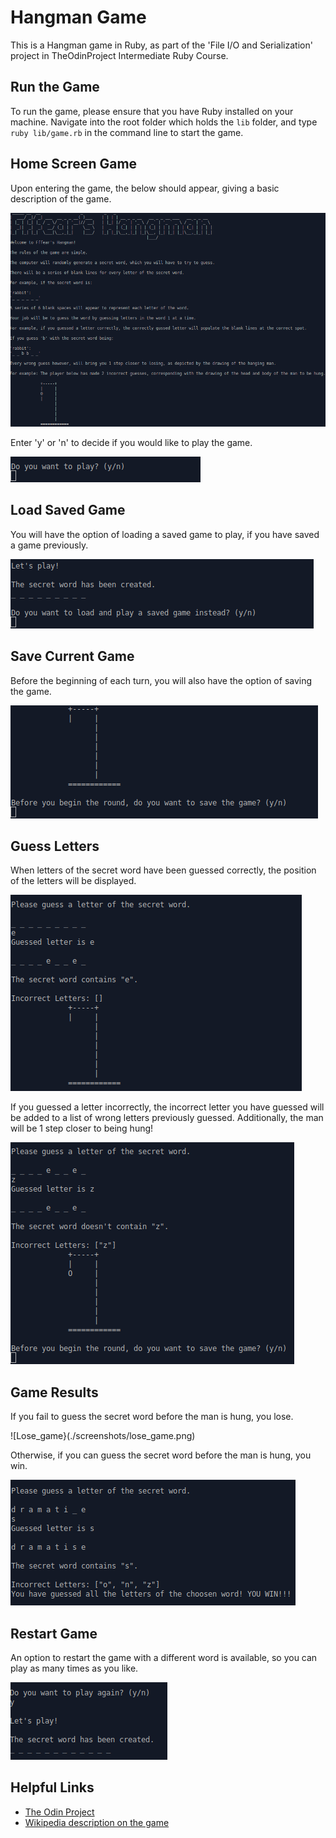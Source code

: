 # Hangman Game
This is a Hangman game in Ruby, as part of the 'File I/O and Serialization' project in TheOdinProject Intermediate Ruby Course.

## Run the Game

To run the game, please ensure that you have Ruby installed on your machine.
Navigate into the root folder which holds the `lib` folder, and type `ruby lib/game.rb` in the command line to start the game.

## Home Screen Game

Upon entering the game, the below should appear, giving a basic description of the game.

![Introduction](./screenshots/introduction.png)

Enter 'y' or 'n' to decide if you would like to play the game.

![Play_game](./screenshots/play_game.png)

## Load Saved Game

You will have the option of loading a saved game to play, if you have saved a game previously.

![Load_saved_game](./screenshots/load_saved_game.png)

## Save Current Game

Before the beginning of each turn, you will also have the option of saving the game.

![Save_current_game](./screenshots/save_game.png)

## Guess Letters

When letters of the secret word have been guessed correctly, the position of the letters will be displayed.

![Guess_letter_correct](./screenshots/guess_letter_correct.png)

If you guessed a letter incorrectly, the incorrect letter you have guessed will be added to a list of wrong letters previously guessed. Additionally, the man will be 1 step closer to being hung!

![Guess_letter_wrong](./screenshots/guess_letter_wrong.png)

## Game Results

If you fail to guess the secret word before the man is hung, you lose.

![Lose_game}(./screenshots/lose_game.png)

Otherwise, if you can guess the secret word before the man is hung, you win.

![Win_game](./screenshots/win_game.png)

## Restart Game

An option to restart the game with a different word is available, so you can play as many times as you like.

![Restart_game](./screenshots/restart_game.png)

## Helpful Links

- [The Odin Project](https://www.theodinproject.com/courses/ruby-programming/lessons/file-i-o-and-serialization)
- [Wikipedia description on the game](https://en.wikipedia.org/wiki/Hangman_(game))